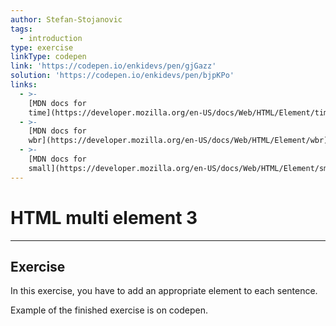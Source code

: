 ```yaml
---
author: Stefan-Stojanovic
tags:
  - introduction
type: exercise
linkType: codepen
link: 'https://codepen.io/enkidevs/pen/gjGazz'
solution: 'https://codepen.io/enkidevs/pen/bjpKPo'
links:
  - >-
    [MDN docs for
    time](https://developer.mozilla.org/en-US/docs/Web/HTML/Element/time){website}
  - >-
    [MDN docs for
    wbr](https://developer.mozilla.org/en-US/docs/Web/HTML/Element/wbr){website}
  - >-
    [MDN docs for
    small](https://developer.mozilla.org/en-US/docs/Web/HTML/Element/small){website}
---
```


# HTML multi element 3


---

## Exercise

In this exercise, you have to add an appropriate element to each sentence.

Example of the finished exercise is on codepen.
 

